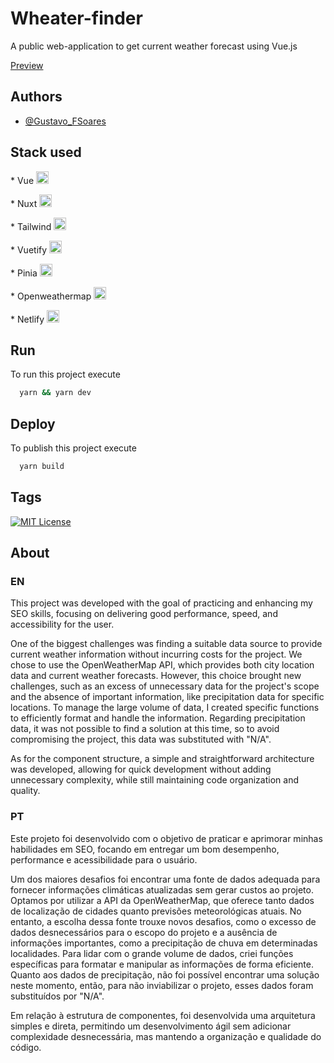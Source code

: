 
# Wheater-finder

A public web-application to get current weather forecast using Vue.js

[Preview](https://gfs-weather-finder.netlify.app/)


## Authors

- [@Gustavo_FSoares](https://www.github.com/GustavoFSoares)


## Stack used

\* Vue <img width="20" height="20" alt="Vue" src="https://vuejsbr-docs-next.netlify.app/logo.png">

\* Nuxt <img width="20" height="20" alt="Nuxt" src="https://seeklogo.com/images/N/nuxt-logo-5EF50E1ABD-seeklogo.com.png">

\* Tailwind <img width="20" height="20" alt="Tailwind" src="https://static-00.iconduck.com/assets.00/tailwind-css-icon-1024x615-fdeis5r1.png">

\* Vuetify <img width="20" height="20" alt="Vuetify" src="https://store.vuetifyjs.com/cdn/shop/files/vuetify-logo-v3-light.png?v=1670613544">

\* Pinia <img width="20" height="20" alt="Pinia" src="https://pinia-docs-pt.netlify.app/logo.svg">

\* Openweathermap <img width="20" height="20" alt="openweathermap" src="https://avatars.githubusercontent.com/u/1743227?s=200&v=4">

\* Netlify <img width="20" height="20" alt="Netlify" src="https://cdn.worldvectorlogo.com/logos/netlify.svg">


## Run

To run this project execute

```bash
  yarn && yarn dev
```


## Deploy

To publish this project execute

```bash
  yarn build
```


## Tags

[![MIT License](https://img.shields.io/badge/License-MIT-green.svg)](https://choosealicense.com/licenses/mit/)

## About

### EN
This project was developed with the goal of practicing and enhancing my SEO skills, focusing on delivering good performance, speed, and accessibility for the user.

One of the biggest challenges was finding a suitable data source to provide current weather information without incurring costs for the project. We chose to use the OpenWeatherMap API, which provides both city location data and current weather forecasts. However, this choice brought new challenges, such as an excess of unnecessary data for the project's scope and the absence of important information, like precipitation data for specific locations. To manage the large volume of data, I created specific functions to efficiently format and handle the information. Regarding precipitation data, it was not possible to find a solution at this time, so to avoid compromising the project, this data was substituted with "N/A".

As for the component structure, a simple and straightforward architecture was developed, allowing for quick development without adding unnecessary complexity, while still maintaining code organization and quality.

### PT
Este projeto foi desenvolvido com o objetivo de praticar e aprimorar minhas habilidades em SEO, focando em entregar um bom desempenho, performance e acessibilidade para o usuário.

Um dos maiores desafios foi encontrar uma fonte de dados adequada para fornecer informações climáticas atualizadas sem gerar custos ao projeto. Optamos por utilizar a API da OpenWeatherMap, que oferece tanto dados de localização de cidades quanto previsões meteorológicas atuais. No entanto, a escolha dessa fonte trouxe novos desafios, como o excesso de dados desnecessários para o escopo do projeto e a ausência de informações importantes, como a precipitação de chuva em determinadas localidades. Para lidar com o grande volume de dados, criei funções específicas para formatar e manipular as informações de forma eficiente. Quanto aos dados de precipitação, não foi possível encontrar uma solução neste momento, então, para não inviabilizar o projeto, esses dados foram substituídos por "N/A".

Em relação à estrutura de componentes, foi desenvolvida uma arquitetura simples e direta, permitindo um desenvolvimento ágil sem adicionar complexidade desnecessária, mas mantendo a organização e qualidade do código.
